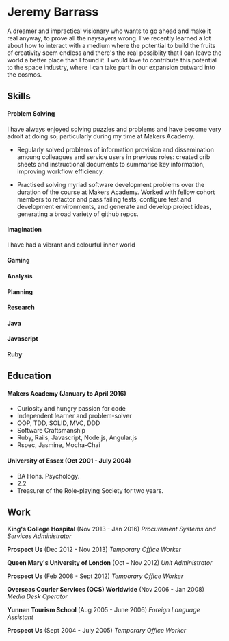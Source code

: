 # Jeremy Barrass

A dreamer and impractical visionary who wants to go ahead and make it real anyway, to prove all the naysayers wrong.  I've recently learned a lot about how to interact with a medium where the potential to build the fruits of creativity seem endless and there's the real possiblity that I can leave the world a better place than I found it.  I would love to contribute this potential to the space industry, where I can take part in our expansion outward into the cosmos.

## Skills

#### Problem Solving

I have always enjoyed solving puzzles and problems and have become very adroit at doing so, particularly during my time	at Makers Academy.

* Regularly solved problems of information provision and dissemination amoung colleagues and service users in previous roles: created crib sheets and instructional documents to summarise key information, improving workflow efficiency.

* Practised solving myriad software development problems over the duration of the course at Makers Academy.  Worked with fellow cohort members to refactor and pass failing tests, configure test and development environments, and generate and develop project ideas, generating a broad variety of github repos.

#### Imagination

I have had a vibrant and colourful inner world

#### Gaming

#### Analysis

#### Planning

#### Research

#### Java

#### Javascript

#### Ruby

## Education

#### Makers Academy (January to April 2016)

* Curiosity and hungry passion for code
* Independent learner and problem-solver
* OOP, TDD, SOLID, MVC, DDD
* Software Craftsmanship
* Ruby, Rails, Javascript, Node.js, Angular.js
* Rspec, Jasmine, Mocha-Chai

#### University of Essex (Oct 2001 - July 2004)

* BA Hons. Psychology.
* 2.2
* Treasurer of the Role-playing Society for two years.

## Work

**King's College Hospital** (Nov 2013 - Jan 2016)
_Procurement Systems and Services Administrator_

**Prospect Us** (Dec 2012 - Nov 2013)
_Temporary Office Worker_

**Queen Mary's University of London** (Oct - Nov 2012)
_Unit Administrator_

**Prospect Us** (Feb 2008 - Sept 2012)
_Temporary Office Worker_

**Overseas Courier Services (OCS) Worldwide** (Nov 2006 - Jan 2008)
_Media Desk Operator_

**Yunnan Tourism School** (Aug 2005 - June 2006)
_Foreign Language Assistant_

**Prospect Us** (Sept 2004 - July 2005)
_Temporary Office Worker_